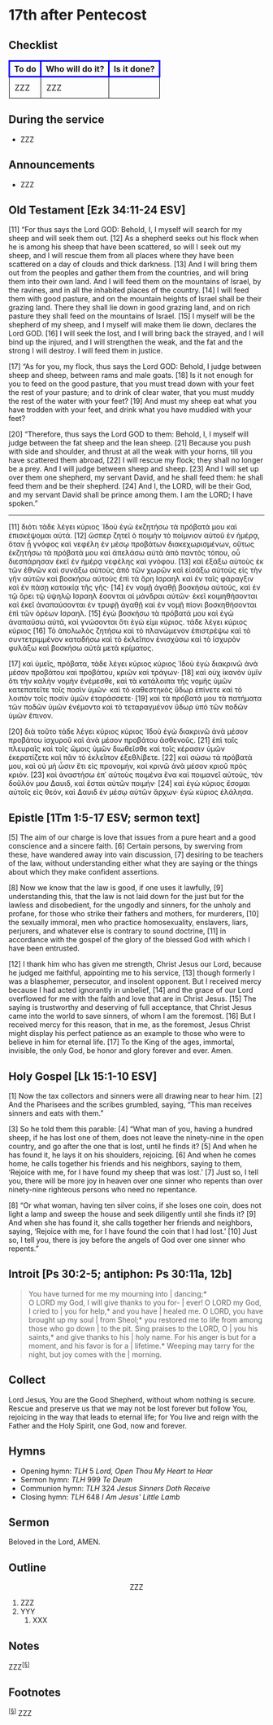 <head>
<meta charset="utf-8">
<style>
th { text-align: center; font-weight: bold; vertical-align: baseline; border: 3px solid blue; }
td { border: 1px solid black; padding: 10px; }
.h { visibility: hidden; }
</style>
<title>sermon</title>
</head>

# 17th after Pentecost

## Checklist

<table>
<tr>
<th>To do</th><th>Who will do it?</th><th>Is it done?</th>
</tr>
<tr>
<td>ZZZ</td><td>ZZZ</td><td></td>
</tr>
</table>

## During the service

* ZZZ

## Announcements

* ZZZ

## Old Testament [Ezk 34:11-24 ESV]

[11] “For thus says the Lord GOD: Behold, I, I myself will search for my sheep and will seek them out. [12] As a shepherd seeks out his flock when he is among his sheep that have been scattered, so will I seek out my sheep, and I will rescue them from all places where they have been scattered on a day of clouds and thick darkness. [13] And I will bring them out from the peoples and gather them from the countries, and will bring them into their own land. And I will feed them on the mountains of Israel, by the ravines, and in all the inhabited places of the country. [14] I will feed them with good pasture, and on the mountain heights of Israel shall be their grazing land. There they shall lie down in good grazing land, and on rich pasture they shall feed on the mountains of Israel. [15] I myself will be the shepherd of my sheep, and I myself will make them lie down, declares the Lord GOD. [16] I will seek the lost, and I will bring back the strayed, and I will bind up the injured, and I will strengthen the weak, and the fat and the strong I will destroy. I will feed them in justice.

[17] “As for you, my flock, thus says the Lord GOD: Behold, I judge between sheep and sheep, between rams and male goats. [18] Is it not enough for you to feed on the good pasture, that you must tread down with your feet the rest of your pasture; and to drink of clear water, that you must muddy the rest of the water with your feet? [19] And must my sheep eat what you have trodden with your feet, and drink what you have muddied with your feet?

[20] “Therefore, thus says the Lord GOD to them: Behold, I, I myself will judge between the fat sheep and the lean sheep. [21] Because you push with side and shoulder, and thrust at all the weak with your horns, till you have scattered them abroad, [22] I will rescue my flock; they shall no longer be a prey. And I will judge between sheep and sheep. [23] And I will set up over them one shepherd, my servant David, and he shall feed them: he shall feed them and be their shepherd. [24] And I, the LORD, will be their God, and my servant David shall be prince among them. I am the LORD; I have spoken.”

------------

[11] διότι τάδε λέγει κύριος ᾿Ιδοὺ ἐγὼ ἐκζητήσω τὰ πρόβατά μου καὶ ἐπισκέψομαι αὐτά.
[12] ὥσπερ ζητεῖ ὁ ποιμὴν τὸ ποίμνιον αὐτοῦ ἐν ἡμέρᾳ, ὅταν ᾖ γνόφος καὶ νεφέλη ἐν μέσῳ προβάτων διακεχωρισμένων, οὕτως ἐκζητήσω τὰ πρόβατά μου καὶ ἀπελάσω αὐτὰ ἀπὸ παντὸς τόπου, οὗ διεσπάρησαν ἐκεῖ ἐν ἡμέρᾳ νεφέλης καὶ γνόφου.
[13] καὶ ἐξάξω αὐτοὺς ἐκ τῶν ἐθνῶν καὶ συνάξω αὐτοὺς ἀπὸ τῶν χωρῶν καὶ εἰσάξω αὐτοὺς εἰς τὴν γῆν αὐτῶν καὶ βοσκήσω αὐτοὺς ἐπὶ τὰ ὄρη Ισραηλ καὶ ἐν ταῖς φάραγξιν καὶ ἐν πάσῃ κατοικίᾳ τῆς γῆς·
[14] ἐν νομῇ ἀγαθῇ βοσκήσω αὐτούς, καὶ ἐν τῷ ὄρει τῷ ὑψηλῷ Ισραηλ ἔσονται αἱ μάνδραι αὐτῶν· ἐκεῖ κοιμηθήσονται καὶ ἐκεῖ ἀναπαύσονται ἐν τρυφῇ ἀγαθῇ καὶ ἐν νομῇ πίονι βοσκηθήσονται ἐπὶ τῶν ὀρέων Ισραηλ.
[15] ἐγὼ βοσκήσω τὰ πρόβατά μου καὶ ἐγὼ ἀναπαύσω αὐτά, καὶ γνώσονται ὅτι ἐγώ εἰμι κύριος. τάδε λέγει κύριος κύριος
[16] Τὸ ἀπολωλὸς ζητήσω καὶ τὸ πλανώμενον ἐπιστρέψω καὶ τὸ συντετριμμένον καταδήσω καὶ τὸ ἐκλεῖπον ἐνισχύσω καὶ τὸ ἰσχυρὸν φυλάξω καὶ βοσκήσω αὐτὰ μετὰ κρίματος.

[17] καὶ ὑμεῖς, πρόβατα, τάδε λέγει κύριος κύριος ᾿Ιδοὺ ἐγὼ διακρινῶ ἀνὰ μέσον προβάτου καὶ προβάτου, κριῶν καὶ τράγων·
[18] καὶ οὐχ ἱκανὸν ὑμῖν ὅτι τὴν καλὴν νομὴν ἐνέμεσθε, καὶ τὰ κατάλοιπα τῆς νομῆς ὑμῶν κατεπατεῖτε τοῖς ποσὶν ὑμῶν· καὶ τὸ καθεστηκὸς ὕδωρ ἐπίνετε καὶ τὸ λοιπὸν τοῖς ποσὶν ὑμῶν ἐταράσσετε·
[19] καὶ τὰ πρόβατά μου τὰ πατήματα τῶν ποδῶν ὑμῶν ἐνέμοντο καὶ τὸ τεταραγμένον ὕδωρ ὑπὸ τῶν ποδῶν ὑμῶν ἔπινον.

[20] διὰ τοῦτο τάδε λέγει κύριος κύριος ᾿Ιδοὺ ἐγὼ διακρινῶ ἀνὰ μέσον προβάτου ἰσχυροῦ καὶ ἀνὰ μέσον προβάτου ἀσθενοῦς.
[21] ἐπὶ ταῖς πλευραῖς καὶ τοῖς ὤμοις ὑμῶν διωθεῖσθε καὶ τοῖς κέρασιν ὑμῶν ἐκερατίζετε καὶ πᾶν τὸ ἐκλεῖπον ἐξεθλίβετε.
[22] καὶ σώσω τὰ πρόβατά μου, καὶ οὐ μὴ ὦσιν ἔτι εἰς προνομήν, καὶ κρινῶ ἀνὰ μέσον κριοῦ πρὸς κριόν.
[23] καὶ ἀναστήσω ἐπ᾽ αὐτοὺς ποιμένα ἕνα καὶ ποιμανεῖ αὐτούς, τὸν δοῦλόν μου Δαυιδ, καὶ ἔσται αὐτῶν ποιμήν·
[24] καὶ ἐγὼ κύριος ἔσομαι αὐτοῖς εἰς θεόν, καὶ Δαυιδ ἐν μέσῳ αὐτῶν ἄρχων· ἐγὼ κύριος ἐλάλησα. 

## Epistle [1Tm 1:5-17 ESV; sermon text]

[5] The aim of our charge is love that issues from a pure heart and a good conscience and a sincere faith. [6] Certain persons, by swerving from these, have wandered away into vain discussion, [7] desiring to be teachers of the law, without understanding either what they are saying or the things about which they make confident assertions.

[8] Now we know that the law is good, if one uses it lawfully, [9] understanding this, that the law is not laid down for the just but for the lawless and disobedient, for the ungodly and sinners, for the unholy and profane, for those who strike their fathers and mothers, for murderers, [10] the sexually immoral, men who practice homosexuality, enslavers, liars, perjurers, and whatever else is contrary to sound doctrine, [11] in accordance with the gospel of the glory of the blessed God with which I have been entrusted.

[12] I thank him who has given me strength, Christ Jesus our Lord, because he judged me faithful, appointing me to his service, [13] though formerly I was a blasphemer, persecutor, and insolent opponent. But I received mercy because I had acted ignorantly in unbelief, [14] and the grace of our Lord overflowed for me with the faith and love that are in Christ Jesus. [15] The saying is trustworthy and deserving of full acceptance, that Christ Jesus came into the world to save sinners, of whom I am the foremost. [16] But I received mercy for this reason, that in me, as the foremost, Jesus Christ might display his perfect patience as an example to those who were to believe in him for eternal life. [17] To the King of the ages, immortal, invisible, the only God, be honor and glory forever and ever. Amen.

## Holy Gospel [Lk 15:1-10 ESV]

[1] Now the tax collectors and sinners were all drawing near to hear him. [2] And the Pharisees and the scribes grumbled, saying, “This man receives sinners and eats with them.”

[3] So he told them this parable: [4] “What man of you, having a hundred sheep, if he has lost one of them, does not leave the ninety-nine in the open country, and go after the one that is lost, until he finds it? [5] And when he has found it, he lays it on his shoulders, rejoicing. [6] And when he comes home, he calls together his friends and his neighbors, saying to them, ‘Rejoice with me, for I have found my sheep that was lost.’ [7] Just so, I tell you, there will be more joy in heaven over one sinner who repents than over ninety-nine righteous persons who need no repentance.

[8] “Or what woman, having ten silver coins, if she loses one coin, does not light a lamp and sweep the house and seek diligently until she finds it? [9] And when she has found it, she calls together her friends and neighbors, saying, ‘Rejoice with me, for I have found the coin that I had lost.’ [10] Just so, I tell you, there is joy before the angels of God over one sinner who repents.”

## Introit [Ps 30:2-5; antiphon: Ps 30:11a, 12b]

> You have turned for me my mourning into | dancing;*  
> O LORD my God, I will give thanks to you for- | ever!
> O LORD my God, I cried to | you for help,*
> and you have | healed me.
> O LORD, you have brought up my soul | from Sheol;*
> you restored me to life from among those who go down | to the pit.
> Sing praises to the LORD, O | you his saints,*
> and give thanks to his | holy name.
> For his anger is but for a moment, and his favor is for a | lifetime.*
> Weeping may tarry for the night, but joy comes with the | morning.


## Collect

Lord Jesus, You are the Good Shepherd, without whom nothing is secure. Rescue and preserve us that we may not be lost forever but follow You, rejoicing in the way that leads to eternal life; for You live and reign with the Father and the Holy Spirit, one God, now and forever.

## Hymns

* Opening hymn: _TLH_ 5 _Lord, Open Thou My Heart to Hear_
* Sermon hymn: _TLH_ 999 _Te Deum_
* Communion hymn: _TLH_ 324 _Jesus Sinners Doth Receive_
* Closing hymn: _TLH_ 648 _I Am Jesus' Little Lamb_

## Sermon

Beloved in the Lord, AMEN.

## Outline

<center>ZZZ</center>

1. ZZZ
1. YYY
    1. XXX

## Notes


ZZZ<sup>[<a name="id0002" href="#ftn.id0002">§</a>]</sup>

## Footnotes

<sup>[<a name="ftn.id0002" href="#id0002">§</a>]</sup>
ZZZ
